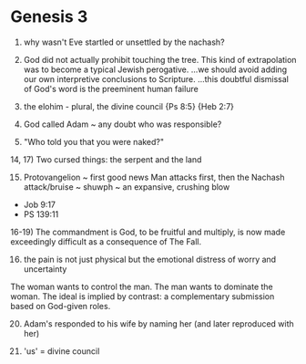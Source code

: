 # Genesis 3

1) why wasn't Eve startled or unsettled by the nachash?


3) God did not actually prohibit touching the tree.
This kind of extrapolation was to become a typical Jewish perogative.
...we should avoid adding our own interpretive conclusions to Scripture.
...this doubtful dismissal of God's word is the preeminent human failure


5) the elohim - plural, the divine council
	{Ps 8:5} {Heb 2:7}


9) God called Adam ~ any doubt who was responsible?


11) "Who told you that you were naked?"


14, 17) Two cursed things: the serpent and the land

15) Protovangelion ~ first good news
Man attacks first, then the Nachash
attack/bruise ~ shuwph ~ an expansive, crushing blow
  - Job 9:17
  - PS 139:11


16-19) The commandment is God, to be fruitful and multiply, is now made exceedingly difficult as a consequence of The Fall.


16) the pain is not just physical but the emotional distress of worry and uncertainty

The woman wants to control the man.  The man wants to dominate the woman.
The ideal is implied by contrast: a complementary submission based on God-given roles.


20) Adam's responded to his wife by naming her (and later reproduced with her)


22) 'us' = divine council

